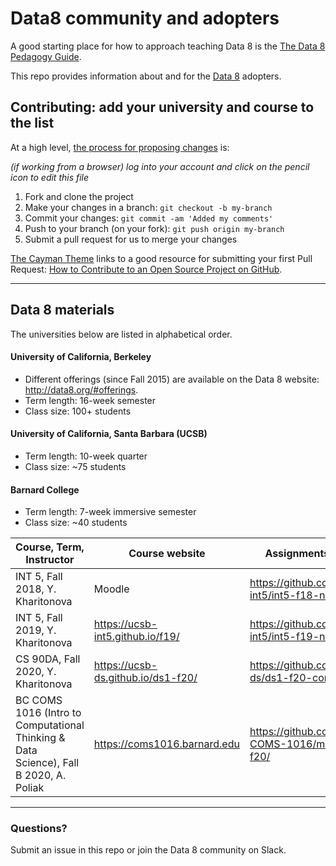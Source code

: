 # Data8 community and adopters

A good starting place for how to approach teaching Data 8 is the [The Data 8 Pedagogy Guide](http://data8.org/zero-to-data-8/intro.html).

This repo provides information about and for the [Data 8](http://data8.org/) adopters.

## Contributing: add your university and course to the list

At a high level, [the process for proposing changes](https://guides.github.com/introduction/flow/) is:

_(if working from a browser) log into your account and click on the pencil icon to edit this file_
1. Fork and clone the project
1. Make your changes in a branch: `git checkout -b my-branch`
1. Commit your changes: `git commit -am 'Added my comments'`
1. Push to your branch (on your fork): `git push origin my-branch`
1. Submit a pull request for us to merge your changes

[The Cayman Theme](https://github.com/pages-themes/cayman/issues) links to a good resource for submitting your first Pull Request: [How to Contribute to an Open Source Project on GitHub](https://egghead.io/courses/how-to-contribute-to-an-open-source-project-on-github).


-------

## Data 8 materials

The universities below are listed in alphabetical order. 

#### University of California, Berkeley

* Different offerings (since Fall 2015) are available on the Data 8 website: <http://data8.org/#offerings>.
* Term length: 16-week semester
* Class size: 100+ students

#### University of California, Santa Barbara (UCSB)
* Term length: 10-week quarter
* Class size: ~75 students

#### Barnard College
* Term length: 7-week immersive semester
* Class size: ~40 students

| Course, Term, Instructor | Course website   | Assignments repo 
|-------------------|-----------------|-----------------|
| INT 5, Fall 2018, Y. Kharitonova | Moodle | https://github.com/ucsb-int5/int5-f18-notebooks |
| INT 5, Fall 2019, Y. Kharitonova | https://ucsb-int5.github.io/f19/ | https://github.com/ucsb-int5/int5-f19-notebooks |
| CS 90DA, Fall 2020, Y. Kharitonova | https://ucsb-ds.github.io/ds1-f20/ | https://github.com/ucsb-ds/ds1-f20-content |
| BC COMS 1016 (Intro to Computational Thinking & Data Science), Fall B 2020, A. Poliak | https://coms1016.barnard.edu | https://github.com/BC-COMS-1016/materials-f20/ |


-------

### Questions? 

Submit an issue in this repo or join the Data 8 community on Slack.
